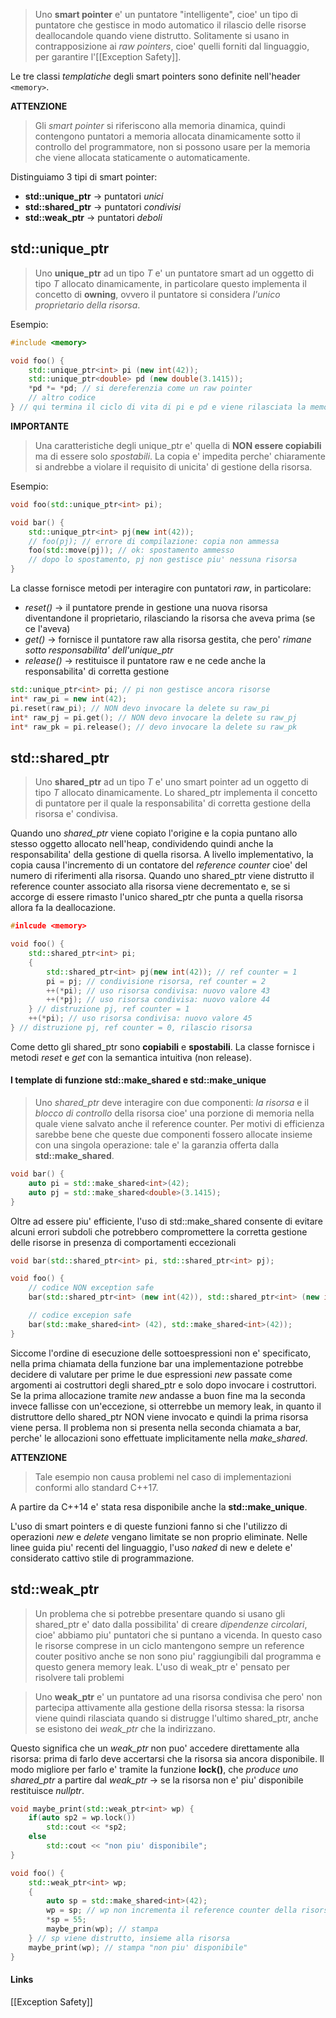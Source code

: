 >Uno **smart pointer** e' un puntatore "intelligente", cioe' un tipo di puntatore che gestisce in modo automatico il rilascio delle risorse deallocandole quando viene distrutto. Solitamente si usano in contrapposizione ai *raw pointers*, cioe' quelli forniti dal linguaggio, per garantire l'[[Exception Safety]].

Le tre classi *templatiche* degli smart pointers sono definite nell'header `<memory>`.

**ATTENZIONE**
>Gli *smart pointer* si riferiscono alla memoria dinamica, quindi contengono puntatori a memoria allocata dinamicamente sotto il controllo del programmatore, non si possono usare per la memoria che viene allocata staticamente o automaticamente.

Distinguiamo 3 tipi di smart pointer:
- **std::unique_ptr** -> puntatori *unici*
- **std::shared_ptr** -> puntatori *condivisi*
- **std::weak_ptr** -> puntatori *deboli*

## std::unique_ptr
>Uno **unique_ptr** ad un tipo *T* e' un puntatore smart ad un oggetto di tipo *T* allocato dinamicamente, in particolare questo implementa il concetto di **owning**, ovvero il puntatore si considera *l'unico proprietario della risorsa*.

Esempio:
```cpp
#include <memory>

void foo() {
	std::unique_ptr<int> pi (new int(42));
	std::unique_ptr<double> pd (new double(3.1415));
	*pd *= *pd; // si dereferenzia come un raw pointer
	// altro codice
} // qui termina il ciclo di vita di pi e pd e viene rilasciata la memoria
```

**IMPORTANTE**
>Una caratteristiche degli unique_ptr e' quella di **NON essere copiabili** ma di essere solo *spostabili*. La copia e' impedita perche' chiaramente si andrebbe a violare il requisito di unicita' di gestione della risorsa.

Esempio:
```cpp
void foo(std::unique_ptr<int> pi);

void bar() {
	std::unique_ptr<int> pj(new int(42));
	// foo(pj); // errore di compilazione: copia non ammessa
	foo(std::move(pj)); // ok: spostamento ammesso
	// dopo lo spostamento, pj non gestisce piu' nessuna risorsa
}
```

La classe fornisce metodi per interagire con puntatori *raw*, in particolare:
- *reset()* -> il puntatore prende in gestione una nuova risorsa diventandone il proprietario, rilasciando la risorsa che aveva prima (se ce l'aveva)
- *get()* -> fornisce il puntatore raw alla risorsa gestita, che pero' *rimane sotto responsabilita' dell'unique_ptr*
- *release()* -> restituisce il puntatore raw e ne cede anche la responsabilita' di corretta gestione

```cpp
std::unique_ptr<int> pi; // pi non gestisce ancora risorse
int* raw_pi = new int(42);
pi.reset(raw_pi); // NON devo invocare la delete su raw_pi
int* raw_pj = pi.get(); // NON devo invocare la delete su raw_pj
int* raw_pk = pi.release(); // devo invocare la delete su raw_pk
```

## std::shared_ptr
>Uno **shared_ptr** ad un tipo *T* e' uno smart pointer ad un oggetto di tipo *T* allocato dinamicamente. Lo shared_ptr implementa il concetto di puntatore per il quale la responsabilita' di corretta gestione della risorsa e' condivisa.

Quando uno *shared_ptr* viene copiato l'origine e la copia puntano allo stesso oggetto allocato nell'heap, condividendo quindi anche la responsabilita' della gestione di quella risorsa.
A livello implementativo, la copia causa l'incremento di un contatore del *reference counter* cioe' del numero di riferimenti alla risorsa. Quando uno shared_ptr viene distrutto il reference counter associato alla risorsa viene decrementato e, se si accorge di essere rimasto l'unico shared_ptr che punta a quella risorsa allora fa la deallocazione.

```cpp
#inlcude <memory> 

void foo() {
	std::shared_ptr<int> pi;
	{
		std::shared_ptr<int> pj(new int(42)); // ref counter = 1
		pi = pj; // condivisione risorsa, ref counter = 2
		++(*pi); // uso risorsa condivisa: nuovo valore 43
		++(*pj); // uso risorsa condivisa: nuovo valore 44
	} // distruzione pj, ref counter = 1
	++(*pi); // uso risorsa condivisa: nuovo valore 45
} // distruzione pj, ref counter = 0, rilascio risorsa
```

Come detto gli shared_ptr sono **copiabili** e **spostabili**.
La classe fornisce i metodi *reset* e *get* con la semantica intuitiva (non release).

#### I template di funzione std::make_shared e std::make_unique
>Uno *shared_ptr* deve interagire con due componenti: *la risorsa* e il *blocco di controllo* della risorsa cioe' una porzione di memoria nella quale viene salvato anche il reference counter. Per motivi di efficienza sarebbe bene che queste due componenti fossero allocate insieme con una singola operazione: tale e' la garanzia offerta dalla **std::make_shared**.

```cpp
void bar() {
	auto pi = std::make_shared<int>(42);
	auto pj = std::make_shared<double>(3.1415);
}
```

Oltre ad essere piu' efficiente, l'uso di std::make_shared consente di evitare alcuni errori subdoli che potrebbero compromettere la corretta gestione delle risorse in presenza di comportamenti eccezionali
```cpp
void bar(std::shared_ptr<int> pi, std::shared_ptr<int> pj);

void foo() {
	// codice NON exception safe
	bar(std::shared_ptr<int> (new int(42)), std::shared_ptr<int> (new int(42)));

	// codice excepion safe
	bar(std::make_shared<int> (42), std::make_shared<int>(42));
}
```

Siccome l'ordine di esecuzione delle sottoespressioni non e' specificato, nella prima chiamata della funzione bar una implementazione potrebbe decidere di valutare per prime le due espressioni *new*  passate come argomenti ai costruttori degli shared_ptr e solo dopo invocare i costruttori.
Se la prima allocazione tramite *new* andasse a buon fine ma la seconda invece fallisse con un'eccezione, si otterrebbe un memory leak, in quanto il distruttore  dello shared_ptr NON viene invocato e quindi la prima risorsa viene persa.
Il problema non si presenta nella seconda chiamata a bar, perche' le allocazioni sono effettuate implicitamente nella *make_shared*.

**ATTENZIONE**
>Tale esempio non causa problemi nel caso di implementazioni conformi allo standard C++17.

A partire da C++14 e' stata resa disponibile anche la **std::make_unique**.

L'uso di smart pointers e di queste funzioni fanno si che l'utilizzo di operazioni *new* e *delete* vengano limitate se non proprio eliminate. Nelle linee guida piu' recenti del linguaggio, l'uso *naked* di new e delete e' considerato cattivo stile di programmazione.

## std::weak_ptr
>Un problema che si potrebbe presentare quando si usano gli shared_ptr e' dato dalla possibilita' di creare *dipendenze circolari*, cioe' abbiamo piu' puntatori che si puntano a vicenda. In questo caso le risorse comprese in un ciclo mantengono sempre un reference couter positivo anche se non sono piu' raggiungibili dal programma e questo genera memory leak. L'uso di weak_ptr e' pensato per risolvere tali problemi

>Uno **weak_ptr** e' un puntatore ad una risorsa condivisa che pero' non partecipa attivamente alla gestione della risorsa stessa: la risorsa viene quindi rilasciata quando si distrugge l'ultimo shared_ptr, anche se esistono dei *weak_ptr* che la indirizzano.

Questo significa che un *weak_ptr* non puo' accedere direttamente alla risorsa: prima di farlo deve accertarsi che la risorsa sia ancora disponibile. 
Il modo migliore per farlo e' tramite la funzione **lock()**, che *produce uno shared_ptr* a partire dal *weak_ptr* -> se la risorsa non e' piu' disponibile restituisce *nullptr*.

```cpp
void maybe_print(std::weak_ptr<int> wp) {
	if(auto sp2 = wp.lock())
		std::cout << *sp2;
	else
		std::cout << "non piu' disponibile";
}

void foo() {
	std::weak_ptr<int> wp;
	{
		auto sp = std::make_shared<int>(42);
		wp = sp; // wp non incrementa il reference counter della risorsa
		*sp = 55;
		maybe_prin(wp); // stampa 
	} // sp viene distrutto, insieme alla risorsa
	maybe_print(wp); // stampa "non piu' disponibile"
}
```

#### Links
[[Exception Safety]]
